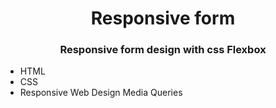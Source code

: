 <h1 align="center">Responsive form</h1>
<h3 align="center">Responsive form design with css Flexbox</h3>

- HTML
- CSS
- Responsive Web Design Media Queries





